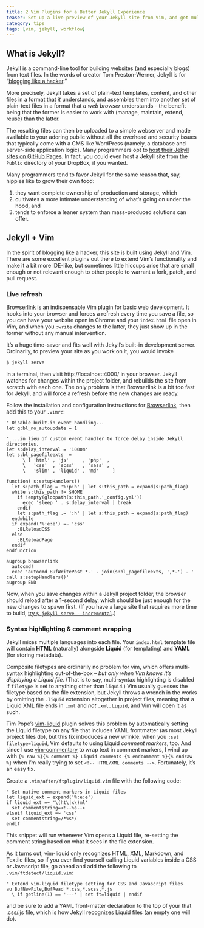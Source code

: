 ```yaml
---
title: 2 Vim Plugins for a Better Jekyll Experience
teaser: Set up a live preview of your Jekyll site from Vim, and get multi-language syntax highlighting working right.
category: tips
tags: [vim, jekyll, workflow]
---
```


What is Jekyll?
---------------

Jekyll is a command-line tool for building websites (and especially blogs) from text files. In the words of creator Tom Preston-Werner, Jekyll is for “[blogging like a hacker][tpw].”

More precisely, Jekyll takes a set of plain-text templates, content, and other files in a format that _it_ understands, and assembles them into another set of plain-text files in a format that _a web browser_ understands – the benefit being that the former is easier to work with (manage, maintain, extend, reuse) than the latter.

The resulting files can then be uploaded to a simple webserver and made available to your adoring public without all the overhead and security issues that typically come with a CMS like WordPress (namely, a database and server-side application logic). Many programmers opt to [host their Jekyll sites on GitHub Pages][ghp]. In fact, you could even host a Jekyll site from the `Public` directory of your DropBox, if you wanted. 

Many programmers tend to favor Jekyll for the same reason that, say, hippies like to grow their own food: 

1. they want complete ownership of production and storage, which
2. cultivates a more intimate understanding of what’s going on under the hood, and
3. tends to enforce a leaner system than mass-produced solutions can offer.

Jekyll + Vim
------------

In the spirit of blogging like a hacker, this site is built using Jekyll and Vim. There are some excellent plugins out there to extend Vim’s functionality and make it a bit more IDE-like, but sometimes little hiccups arise that are small enough or not relevant enough to other people to warrant a fork, patch, and pull request.

### Live refresh

[Browserlink][blk] is an indispensable Vim plugin for basic web development. It hooks into your browser and forces a refresh every time you save a file, so you can have your website open in Chrome and your `index.html` file open in Vim, and when you `:write` changes to the latter, they just show up in the former without any manual intervention. 

It’s a huge time-saver and fits well with Jekyll’s built-in development server. Ordinarily, to preview your site as you work on it, you would invoke

~~~ bash
$ jekyll serve
~~~

in a terminal, then visit http://localhost:4000/ in your browser. Jekyll watches for changes within the project folder, and rebuilds the site from scratch with each one. The only problem is that Browserlink is a bit too fast for Jekyll, and will force a refresh before the new changes are ready.

Follow the installation and configuration instructions for [Browserlink][blk], then add this to your `.vimrc`:

~~~ viml
" Disable built-in event handling...
let g:bl_no_autoupdate = 1

" ...in lieu of custom event handler to force delay inside Jekyll directories.
let s:delay_interval = '1000m'
let s:bl_pagefileexts  = 
      \ [ 'html' , 'js'     , 'php'  ,
      \   'css'  , 'scss'   , 'sass' ,
      \   'slim' , 'liquid' , 'md'     ]

function! s:setupHandlers()
  let s:path_flag = '%:p:h' | let s:this_path = expand(s:path_flag)
  while s:this_path != $HOME 
    if !empty(globpath(s:this_path,'_config.yml')) 
      exec 'sleep ' . s:delay_interval | break 
    endif 
    let s:path_flag .= ':h' | let s:this_path = expand(s:path_flag) 
  endwhile 
  if expand('%:e:e') =~ 'css' 
    :BLReloadCSS 
  else
    :BLReloadPage 
  endif
endfunction

augroup browserlink
  autocmd!
  exec 'autocmd BufWritePost *.' . join(s:bl_pagefileexts, ',*.') . ' call s:setupHandlers()'
augroup END
~~~

Now, when you save changes within a Jekyll project folder, the browser should reload after a 1-second delay, which should be just enough for the new changes to spawn first. (If you have a large site that requires more time to build, [try `$ jekyll serve --incremental`][inc].) 

### Syntax highlighting & comment wrapping

Jekyll mixes multiple languages into each file. Your `index.html` template file will contain **HTML** (naturally) alongside **Liquid** (for templating) and **YAML** (for storing metadata).

Composite filetypes are ordinarily no problem for vim, which offers multi-syntax highlighting out-of-the-box – _but only when Vim knows it’s displaying a Liquid file._ (That is to say, multi-syntax highlighting is disabled if `filetype` is set to anything other than `liquid`.) Vim usually guesses the filetype based on the file extension, but Jekyll throws a wrench in the works by omitting the `.liquid` extension altogether in project files, meaning that a Liquid XML file ends in `.xml` and _not_ `.xml.liquid`, and Vim will open it as such.

Tim Pope’s [vim-liquid][vlq] plugin solves this problem by automatically setting the Liquid filetype on any file that includes YAML frontmatter (as most Jekyll project files do), but this fix introduces a new wrinkle: when you `:set filetype=liquid`, Vim defaults to using Liquid _comment markers_, too. And since I use [vim-commentary][vcm] to wrap text in comment markers, I wind up with  `{% raw %}{% comment %} Liquid comments {% endcomment %}{% endraw %}` when I’m really trying to set `<!-- HTML/XML comments -->`. Fortunately, it’s an easy fix.

Create a `.vim/after/ftplugin/liquid.vim` file with the following code:

~~~ viml
" Set native comment markers in Liquid files
let liquid_ext = expand('%:e:e')
if liquid_ext =~ '\(ht\|x\)ml'
  set commentstring=<!--%s-->
elseif liquid_ext =~ 'css'
  set commentstring=/*%s*/
endif
~~~

This snippet will run whenever Vim opens a Liquid file, re-setting the comment string based on what it sees in the file extension.

As it turns out, vim-liquid only recognizes HTML, XML, Markdown, and Textile files, so if you ever find yourself calling Liquid variables inside a CSS or Javascript file, go ahead and add the following to `.vim/ftdetect/liquid.vim`:

~~~ viml
" Extend vim-liquid filetype setting for CSS and Javascript files
au BufNewFile,BufRead *.css,*.scss,*.js
  \ if getline(1) == '---' | set ft=liquid | endif
~~~

and be sure to add a YAML front-matter declaration to the top of your that .css/.js file, which is how Jekyll recognizes Liquid files (an empty one will do).

[tpw]: http://tom.preston-werner.com/2008/11/17/blogging-like-a-hacker.html
[ghp]: https://help.github.com/articles/setting-up-your-github-pages-site-locally-with-jekyll/
[blk]: https://github.com/jaxbot/browserlink.vim
[vlq]: https://github.com/tpope/vim-liquid
[vcm]: https://github.com/tpope/vim-commentary
[inc]: http://idratherbewriting.com/2015/11/04/jekyll-30-released-incremental-regeneration-rocks/
